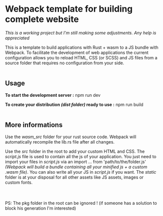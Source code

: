 # Webpack template for building complete website
*This is a working project but I'm still making some adjustments. Any help is appreciated*

This is a template to build applications with Rust + wasm to a JS bundle with Webpack.
To facilitate the development of web applications the current configuration allows you to reload HTML, CSS (or SCSS) and JS files from a source folder that requires no configuration from your side.
<br>
<br>

## Usage
**To start the development server :** npm run dev

**To create your distribution *(dist folder)* ready to use :** npm run build
<br>
<br>

## More informations
Use the *wasm_src* folder for your rust source code. Webpack will automatically recompile the lib.rs file after all changes. 

Use the *src* folder in the root to add your custom HTML and CSS. The *script.js* file is used to contain all the js of your application. You just need to import your files in *script.js* via an import ... from 'path/to/the/folder.js' *(Webpack will build a bundle containing all your minified js + a custom .wasm file)*. You can also write all your JS in *script.js* if you want. The *static* folder is at your disposal for all other assets like JS assets, images or custom fonts. 
<br>
<br>
<br>
<br>
PS: The pkg folder in the root can be ignored ! (if someone has a solution to block his generation I'm interested)
